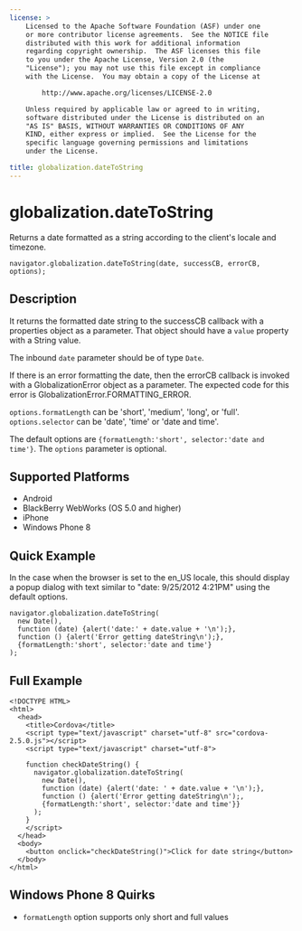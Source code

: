 ```yaml
---
license: >
    Licensed to the Apache Software Foundation (ASF) under one
    or more contributor license agreements.  See the NOTICE file
    distributed with this work for additional information
    regarding copyright ownership.  The ASF licenses this file
    to you under the Apache License, Version 2.0 (the
    "License"); you may not use this file except in compliance
    with the License.  You may obtain a copy of the License at

        http://www.apache.org/licenses/LICENSE-2.0

    Unless required by applicable law or agreed to in writing,
    software distributed under the License is distributed on an
    "AS IS" BASIS, WITHOUT WARRANTIES OR CONDITIONS OF ANY
    KIND, either express or implied.  See the License for the
    specific language governing permissions and limitations
    under the License.

title: globalization.dateToString
---
```


globalization.dateToString
===========

Returns a date formatted as a string according to the client's locale and timezone.

    navigator.globalization.dateToString(date, successCB, errorCB, options);
    
Description
-----------

It returns the formatted date string to the successCB callback with a properties object as a parameter. That object should have a ``value`` property with a String value.

The inbound ``date`` parameter should be of type ``Date``.

If there is an error formatting the date, then the errorCB callback is invoked with a GlobalizationError object as a parameter. The expected code for this error is GlobalizationError.FORMATTING\_ERROR.

`options.formatLength` can be 'short', 'medium', 'long', or 'full'.
`options.selector` can be 'date', 'time' or 'date and time'.

The default options are `{formatLength:'short', selector:'date and time'}`.
The `options` parameter is optional.


Supported Platforms
-------------------

- Android
- BlackBerry WebWorks (OS 5.0 and higher)
- iPhone
- Windows Phone 8

Quick Example
-------------

In the case when the browser is set to the en\_US locale, this should display a popup dialog with text similar to "date: 9/25/2012 4:21PM" using the default options.

    navigator.globalization.dateToString(
      new Date(),
      function (date) {alert('date:' + date.value + '\n');},
      function () {alert('Error getting dateString\n');},
      {formatLength:'short', selector:'date and time'}
    );

Full Example
------------

    <!DOCTYPE HTML>
    <html>
      <head>
        <title>Cordova</title>
        <script type="text/javascript" charset="utf-8" src="cordova-2.5.0.js"></script>
        <script type="text/javascript" charset="utf-8">
    
        function checkDateString() {
          navigator.globalization.dateToString(
            new Date(),
            function (date) {alert('date: ' + date.value + '\n');},
            function () {alert('Error getting dateString\n');,
            {formatLength:'short', selector:'date and time'}}
          );
        }
        </script>
      </head>
      <body>
        <button onclick="checkDateString()">Click for date string</button>
      </body>
    </html>


Windows Phone 8 Quirks
--------------
- `formatLength` option supports only short and full values
